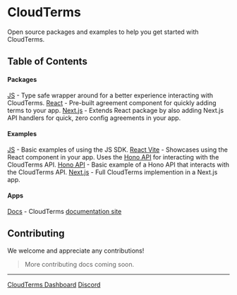 # CloudTerms

Open source packages and examples to help you get started with CloudTerms.

## Table of Contents

#### Packages

[JS](./packages/cloudterms-js/) - Type safe wrapper around for a better experience interacting with CloudTerms.
[React](./packages/cloudterms-react/) - Pre-built agreement component for quickly adding terms to your app.
[Next.js](./packages/cloudterms-nextjs/) - Extends React package by also adding Next.js API handlers for quick, zero config agreements in your app.

#### Examples

[JS](./examples/js-sdk/) - Basic examples of using the JS SDK.
[React Vite](./examples/react-vite/) - Showcases using the React component in your app. Uses the [Hono API](./examples/hono-api/) for interacting with the CloudTerms API.
[Hono API](./examples/hono-api/) - Basic example of a Hono API that interacts with the CloudTerms API.
[Next.js](./examples/nextjs) - Full CloudTerms implemention in a Next.js app.

#### Apps

[Docs](./apps/docs) - CloudTerms [documentation site](https://docs.cloudterms.dev/)

## Contributing

We welcome and appreciate any contributions!

> More contributing docs coming soon.

---

[CloudTerms Dashboard](https://cloudterms.dev)
[Discord](https://discord.gg/XGK3cmEY2A)
